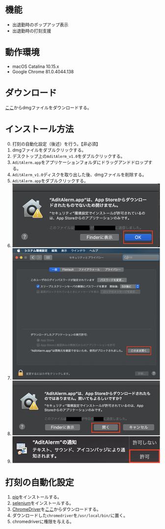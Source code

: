 # 機能

* 出退勤時のポップアップ表示
* 出退勤時の打刻支援

# 動作環境

* macOS Catalina 10.15.x
* Google Chrome 81.0.4044.138

# ダウンロード

[ここ](https://github.com/shota-dai/AditAlerm/releases/latest)からdmgファイルをダウンロードする。

# インストール方法

0. 打刻の自動化設定（後述）を行う。【非必須】
1. dmgファイルをダブルクリックする。
2. デスクトップ上の`AditAlerm_v1.0`をダブルクリックする。
3. `AditAlerm.app`をアプリケーションフォルダにドラッグアンドドロップする。
4. `AditAlerm_v1.0`ディスクを取り出した後、dmgファイルを削除する。
5. `AditAlerm.app`をダブルクリックする。
6. ![表示されたダイアログの`OK`ボタンをクリックする。](https://github.com/shota-dai/AditAlerm/blob/master/images/AditAlerm_UnopenableDialog.png)
7. ![システム環境設定の「セキュリティとプライバシー」の「一般」タブの`このまま開く`ボタンをクリックする。](https://github.com/shota-dai/AditAlerm/blob/master/images/AditAlerm_SystemSetting.png)
8. ![表示されたダイアログの`開く`ボタンをクリックする。](https://github.com/shota-dai/AditAlerm/blob/master/images/AditAlerm_ConfirmOpenDialog.png)
9. ![表示された通知の`許可`ボタンをクリックする。](https://github.com/shota-dai/AditAlerm/blob/master/images/AditAlerm_Notification.png)

# 打刻の自動化設定

1. [pip](https://pypi.org/project/pip/)をインストールする。
2. [selenium](https://selenium-python.readthedocs.io/)をインストールする。
3. [ChromeDriver](https://chromedriver.chromium.org/)を[ここ](https://chromedriver.storage.googleapis.com/index.html?path=81.0.4044.138/)からダウンロードする。
4. ダウンロードした`chromedriver`を`/usr/local/bin/`に置く。
5. chromedriverに権限を与える。
